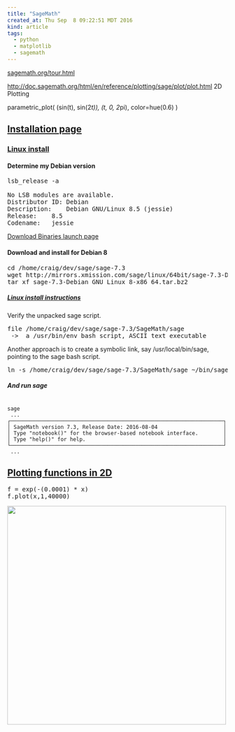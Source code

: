 ```yaml
---
title: "SageMath"
created_at: Thu Sep  8 09:22:51 MDT 2016
kind: article
tags:
  - python
  - matplotlib
  - sagemath
---
```


<a href="http://www.sagemath.org/tour.html" target="_blank">sagemath.org/tour.html</a>

http://doc.sagemath.org/html/en/reference/plotting/sage/plot/plot.html
2D Plotting

parametric_plot( (sin(t), sin(2*t)), (t, 0, 2*pi), color=hue(0.6) )


## <a href="http://doc.sagemath.org/html/en/installation/" target="_blank">Installation page</a>

### <a href="http://doc.sagemath.org/html/en/installation/binary.html#linux-and-os-x" target="_blank">Linux install</a>

#### Determine my Debian version

<pre>
lsb_release -a

No LSB modules are available.
Distributor ID:	Debian
Description:	Debian GNU/Linux 8.5 (jessie)
Release:	8.5
Codename:	jessie
</pre>

<a href="http://www.sagemath.org/download.html" target="_blank">Download Binaries launch page</a>

#### Download and install for Debian 8

<pre>
cd /home/craig/dev/sage/sage-7.3
wget http://mirrors.xmission.com/sage/linux/64bit/sage-7.3-Debian_GNU_Linux_8-x86_64.tar.bz2
tar xf sage-7.3-Debian_GNU_Linux_8-x86_64.tar.bz2 
</pre>

##### <a href="http://doc.sagemath.org/html/en/installation/binary.html#linux-and-os-x" target="_blank">Linux install instructions</a>

Verify the unpacked sage script.

<pre>
file /home/craig/dev/sage/sage-7.3/SageMath/sage
 ->  a /usr/bin/env bash script, ASCII text executable
</pre>

Another approach is to create a symbolic link,
say /usr/local/bin/sage, pointing to the sage bash script.

<pre>
ln -s /home/craig/dev/sage/sage-7.3/SageMath/sage ~/bin/sage
</pre>

##### And run sage

<pre><code>
sage
 ...
┌────────────────────────────────────────────────────────────────────┐
│ SageMath version 7.3, Release Date: 2016-08-04                     │
│ Type "notebook()" for the browser-based notebook interface.        │
│ Type "help()" for help.                                            │
└────────────────────────────────────────────────────────────────────┘
 ...
</code></pre>

## <a href="http://doc.sagemath.org/html/en/constructions/plotting.html#plotting-functions-in-2d" target="_blank">Plotting functions in 2D</a>

<pre>
f = exp(-(0.0001) * x)
f.plot(x,1,40000)
</pre>

<img src="/assets/images/sage-exp-plot-2016-09-12.png" width="500px">

<!--
html boilerplate
<a href="" target="_blank"></a>
<a name=""></a>
<img src="" width="400px">
<ul>
  <li></li>
</ul>
<pre>
</pre>
<pre><code>
</code></pre>
<math xmlns='http://www.w3.org/1998/Math/MathML' display='block'>
</math>
-->
